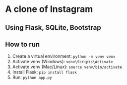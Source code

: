 # A clone of Instagram
## Using Flask, SQLite, Bootstrap 

## How to run 

1. Create a virtual environment: ```python -m venv venv```
1. Activate venv (Windows): ```venv\Scripts\Activate```
1. Activate venv (Mac/Linux): ```source venv/bin/activate``` 
1. Install Flask: ```pip install flask```
1. Run: ```python app.py```

